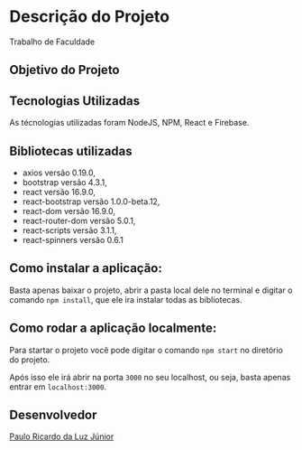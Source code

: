 # Descrição do Projeto
Trabalho de Faculdade

## Objetivo do Projeto

## Tecnologias Utilizadas
As técnologias utilizadas foram NodeJS, NPM,  React e Firebase.

## Bibliotecas utilizadas
* axios versão 0.19.0,
* bootstrap versão 4.3.1,
* react versão 16.9.0,
* react-bootstrap versão 1.0.0-beta.12,
* react-dom versão 16.9.0,
* react-router-dom versão 5.0.1,
* react-scripts versão 3.1.1,
* react-spinners versão 0.6.1

## Como instalar a aplicação:
Basta apenas baixar o projeto, abrir a pasta local dele no terminal e digitar o comando `npm install`, que ele ira instalar todas as bibliotecas.

## Como rodar a aplicação localmente:
Para startar o projeto você pode digitar o comando `npm start` no diretório do projeto.

Após isso ele irá abrir na porta `3000` no seu localhost, ou seja, basta apenas entrar em `localhost:3000`.

## Desenvolvedor
[Paulo Ricardo da Luz Júnior](https://www.linkedin.com/in/paulo-ricardo-da-luz-j%C3%BAnior-5a3953164/)

